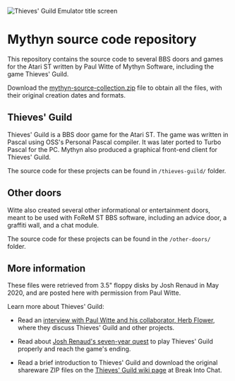 ![Thieves' Guild Emulator title screen](https://breakintochat.com/w/images/3/3f/Thieves-guild.png)

Mythyn source code repository
=============================

This repository contains the source code to several BBS doors and games for the Atari ST written by Paul Witte of Mythyn Software, including the game Thieves' Guild.

Download the [mythyn-source-collection.zip](mythyn-source-collection.zip) file to obtain all the files, with their original creation dates and formats.


Thieves' Guild
--------------

Thieves' Guild is a BBS door game for the Atari ST. The game was written in Pascal using OSS's Personal Pascal compiler. It was later ported to Turbo Pascal for the PC. Mythyn also produced a graphical front-end client for Thieves' Guild.

The source code for these projects can be found in `/thieves-guild/` folder.


Other doors
-----------

Witte also created several other informational or entertainment doors, meant to be used with FoReM ST BBS software, including an advice door, a graffiti wall, and a chat module.

The source code for these projects can be found in the `/other-doors/` folder.


More information
----------------

These files were retrieved from 3.5" floppy disks by Josh Renaud in May 2020, and are posted here with permission from Paul Witte.

Learn more about Thieves' Guild:

* Read an [interview with Paul Witte and his collaborator, Herb Flower,](https://breakintochat.com/blog/2020/09/15/paul-witte-and-herb-flower-creators-of-thieves-guild/) where they discuss Thieves' Guild and other projects.

* Read about [Josh Renaud's seven-year quest](https://breakintochat.com/blog/2020/09/15/thieves-guild-memories/) to play Thieves' Guild properly and reach the game's ending.

* Read a brief introduction to Thieves' Guild and download the original shareware ZIP files on the [Thieves' Guild wiki page](https://breakintochat.com/wiki/Thieves%27_Guild) at Break Into Chat.

